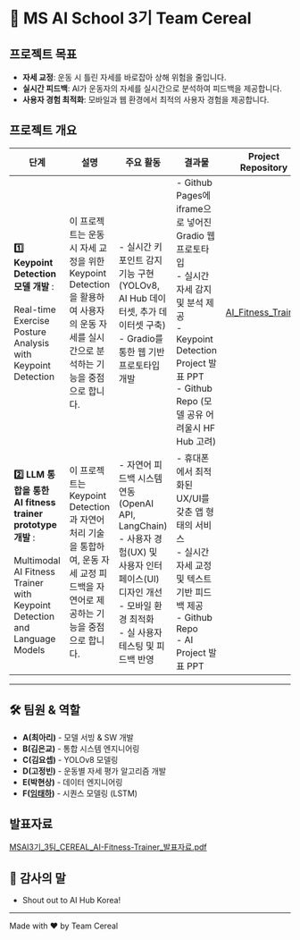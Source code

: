 # 🌱 MS AI School 3기 Team Cereal 

## 프로젝트 목표

- **자세 교정**: 운동 시 틀린 자세를 바로잡아 상해 위험을 줄입니다.
- **실시간 피드백**: AI가 운동자의 자세를 실시간으로 분석하여 피드백을 제공합니다.
- **사용자 경험 최적화**: 모바일과 웹 환경에서 최적의 사용자 경험을 제공합니다.

## 프로젝트 개요

| 단계 | 설명 | 주요 활동 | 결과물 | Project Repository |
|---|---|---|---|---|
| **1️⃣ Keypoint Detection 모델 개발** : <br><br>Real-time Exercise Posture Analysis with Keypoint Detection | 이 프로젝트는 운동 시 자세 교정을 위한 Keypoint Detection을 활용하여 사용자의 운동 자세를 실시간으로 분석하는 기능을 중점으로 합니다.  | - 실시간 키포인트 감지 기능 구현 (YOLOv8, AI Hub 데이터셋, 추가 데이터셋 구축) <br> - Gradio를 통한 웹 기반 프로토타입 개발 | - Github Pages에 iframe으로 넣어진 Gradio 웹 프로토타입 <br> - 실시간 자세 감지 및 분석 제공 <br> - Keypoint Detection Project 발표 PPT <br> - Github Repo (모델 공유 어려울시 HF Hub 고려) | [AI_Fitness_Trainer](https://github.com/msai-cereal/AI_Fitness_Trainer) |
| **2️⃣ LLM 통합을 통한 AI fitness trainer prototype 개발** : <br><br>Multimodal AI Fitness Trainer with Keypoint Detection and Language Models | 이 프로젝트는 Keypoint Detection과 자연어 처리 기술을 통합하여, 운동 자세 교정 피드백을 자연어로 제공하는 기능을 중점으로 합니다. | - 자연어 피드백 시스템 연동 (OpenAI API, LangChain) <br> - 사용자 경험(UX) 및 사용자 인터페이스(UI) 디자인 개선 <br> - 모바일 환경 최적화 <br> - 실 사용자 테스팅 및 피드백 반영 | - 휴대폰에서 최적화된 UX/UI를 갖춘 앱 형태의 서비스 <br> - 실시간 자세 교정 및 텍스트 기반 피드백 제공 <br> - Github Repo <br> - AI Project 발표 PPT |  |

---

## 🛠 팀원 & 역할
- **A(최아리)** - 모델 서빙 & SW 개발
- **B(김은교)** - 통합 시스템 엔지니어링 
- **C(김요셉)** - YOLOv8 모델링 
- **D(고정빈)** - 운동별 자세 평가 알고리즘 개발
- **E(박현상)** - 데이터 엔지니어링 
- **F([임태하](https://github.com/taehallm))** - 시퀀스 모델링 (LSTM)

## 발표자료
[MSAI3기_3팀_CEREAL_AI-Fitness-Trainer_발표자료.pdf](https://github.com/msai-cereal/.github/files/13371693/MSAI3._3._CEREAL_AI-Fitness-Trainer_.pdf)


## 🧙 감사의 말
- Shout out to AI Hub Korea!

---
Made with ❤️ by Team Cereal

